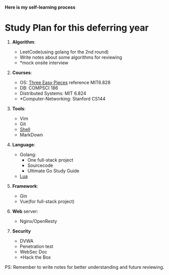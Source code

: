 #### Here is my self-learning process 

# Study Plan for this deferring year
1. **Algorithm**: 
   - LeetCode(using golang for the 2nd round)
   - Write notes about some algorithms for reviewing
   - *mock onsite interview

2. **Courses**:
   - OS: [Three Easy Pieces](OS/OSTEP-Operating-Systems-Three-Easy-Pieces.md) reference MIT6.828
   - DB: COMPSCI 186
   - Distributed Systems: MIT 6.824
   - *Computer-Networking: Stanford CS144

3. **Tools**:
   - Vim
   - Git
   - [Shell](missing-semester/Shell.md)
   - MarkDown

4. **Language**:
   - Golang:
       - One full-stack project
       - Sourcecode 
       - Ultimate Go Study Guide
   - [Lua](Languages/LuaNotes.md)

5. **Framework**:
   - Gin
   - Vue(for full-stack project)

6. **Web** server:
   - Nginx/OpenResty

7. **Security**
   - DVWA
   - Penetration test
   - WebSec Doc
   - *Hack the Box

PS: Remember to write notes for better understanding and future reviewing. 